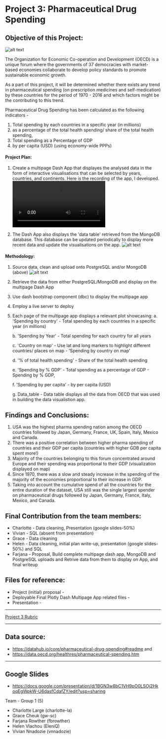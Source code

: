 # Project 3: Pharmaceutical Drug Spending

## Objective of this Project:
![alt text](https://github.com/fbrowther/Project3-Group1/blob/main/Plotly%20Dash%20Multipage%20-%20Farjana/assets/OECD%20LOGO.png)

The Organization for Economic Co-operation and Development (OECD) is a unique forum where the governments of 37 democracies with market-based economies collaborate to develop policy standards to promote sustainable economic growth. 

As a part of this project, it will be determined whether there exists any trend in pharmaceutical spending (on prescription medicines and self-medication) by these countries for the period of 1970 - 2016 and which factors might be the contributing to this trend. 

Pharmaceutical Drug Spending has been calculated as the following indicators -  

1. Total spending by each countries in a specific year (in millions)
2. as a percentage of the total health spending/ share of the total health spending, 
3. Total spending as a Percentage of GDP
4. by per capita (USD) (using economy-wide PPPs)
  
#### Project Plan: 
1. Create a multipage Dash App that displayes the analysed data in the form of interactive visualisations that can be selected by years, countries, and continents. Here is the recording of the app, I developed.
![Multipage Dash App](https://user-images.githubusercontent.com/111912050/210579960-1a9b710c-f33f-4e41-bb4d-8c5e2193dd95.mov)

2. The Dash App also displays the 'data table' retrieved from the MongoDB database. This database can be updated periodically to display more recent data and update the visualisations on the app.
![alt text](https://github.com/fbrowther/Project3-Group1/blob/main/Plotly%20Dash%20Multipage%20-%20Farjana/assets/Mongodb%20Pharma_db.png)

#### Methodology:
1. Source data, clean and upload onto PostgreSQL and/or MongoDB (above)
![alt text](https://github.com/fbrowther/Project3-Group1/blob/main/Plotly%20Dash%20Multipage%20-%20Farjana/assets/Pharmadata%20table%20in%20SQL.png)
2. Retrieve the data from either PostgreSQL/MongoDB and display on the multipage Dash App
3. Use dash bootstrap component (dbc) to display the multipage app 
4. Employ a live server to deploy
5. Each page of the multipage app displays a relevant plot showcasing:
    a. 'Spending by country' - Total spending by each countries in a specific year (in millions) 

    b. 'Spending by Year' - Total spending for each country for all years 

    c. 'Country on map' - Use lat and long markers to highlight different countries/ places on map - 'Spending by country on map'

    d. '% of total health spending' - Share of the total health spending

    e. 'Spending by % GDP' - Total spending as a percentage of GDP - Spending by % GDP,

    f. 'Spending by per capita' - by per capita (USD) 
    
    g. Data_table - Data table displays all the data from OECD that was used in building the data visualistion app.

## Findings and Conclusions:
1. USA was the highest pharma spending nation among the OECD countries followed by Japan, Germany, France, UK, Spain, Italy, Mexico and Canada.
2. There was a positive correlation between higher pharma spending of countries and their GDP per capita (countries with higher GDB per capita spent more!)
3. Majority of the countries belonging to this forum concentrated around Europe and their spending was proportional to their GDP (visualization displayed on map)
4. Since 1970, there was a slow and steady increase in the spending of the majority of the economies proportional to their increase in GDP.
5. Taking into account the cumulative spend of all the countries for the entire duration of the dataset, USA still was the single largest spender on pharmaceutical drugs followed by Japan, Germany, France, Italy, Mexico, and Canada.

## Final Contribution from the team members:
* Charlotte - Data cleaning, Presentation (google slides-50%)
* Vivian - SQL (absent from presentation)
* Grace - Data cleaning
* Helen - Data cleaning, initial plan write-up, presentation (google slides-50%) and SQL
* Farjana - Proposal, Build complete multipage dash app, MongoDB and PostgreSQL uploads and Retrive data from them to display on App, and final writeup

## Files for reference:
* Project (initial) proposal -
* Deployable Final Plotly Dash Multipage App related files -
* Presentation -


- - - 
[Project 3 Rubric](https://docs.google.com/document/d/1QUqS6glykg0RTwGe4pNwHNrlmnhDqc2RsyfgtZHijR4/edit)
- - -

## Data source: 
* https://datahub.io/core/pharmaceutical-drug-spending#readme and 
* https://data.oecd.org/healthres/pharmaceutical-spending.htm

- - -
## Google Slides
* https://docs.google.com/presentation/d/1BGN3w8bC1VH9pO0LSOj2HkoqEgWpkW-U6dasfCdafZY/edit?usp=sharing

Team - Group 1 (5)
* Charlotte Large (charlotte-la)
* Grace Cheuk (gw-sc)
* Farjana Rowther (fbrowther)
* Helen Vlachou (EleniQ)
* Vivian Nnadozie (vnnadozie)

